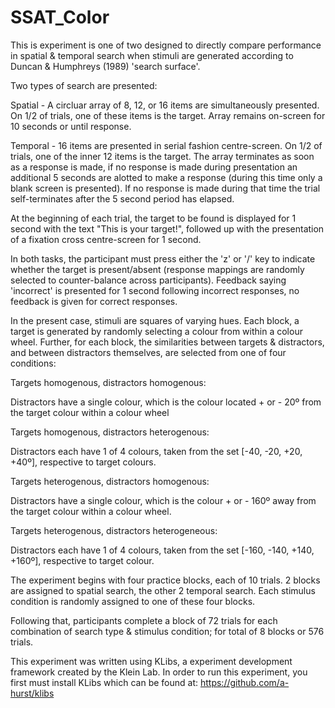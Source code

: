 # SSAT_Color

This is experiment is one of two designed to directly compare performance in spatial & temporal search when stimuli are generated according to Duncan & Humphreys (1989) 'search surface'.

Two types of search are presented:

Spatial - A circluar array of 8, 12, or 16 items are simultaneously presented. On 1/2 of trials, one of these items is the target. Array remains on-screen for 10 seconds or until response.

Temporal - 16 items are presented in serial fashion centre-screen. On 1/2 of trials, one of the inner 12 items is the target. The array terminates as soon as a response is made, if no response is made during presentation an additional 5 seconds are alotted to make a response (during this time only a blank screen is presented). If no response is made during that time the trial self-terminates after the 5 second period has elapsed.

At the beginning of each trial, the target to be found is displayed for 1 second with the text "This is your target!", followed up with the presentation of a fixation cross centre-screen for 1 second.

In both tasks, the participant must press either the 'z' or '/' key to indicate whether the target is present/absent (response mappings are randomly selected to counter-balance across participants). Feedback saying 'incorrect' is presented for 1 second following incorrect responses, no feedback is given for correct responses.

In the present case, stimuli are squares of varying hues. Each block, a target is generated by randomly selecting a colour from within a colour wheel. Further, for each block, the similarities between targets & distractors, and between distractors themselves, are selected from one of four conditions:

Targets homogenous, distractors homogenous:

Distractors have a single colour, which is the colour located + or - 20º from the target colour within a colour wheel

Targets homogenous, distractors heterogenous:

Distractors each have 1 of 4 colours, taken from the set [-40, -20, +20, +40º], respective to target colours.

Targets heterogenous, distractors homogenous:

Distractors have a single colour, which is the colour + or - 160º away from the target colour within a colour wheel.

Targets heterogenous, distractors heterogeneous:

Distractors each have 1 of 4 colours, taken from the set [-160, -140, +140, +160º], respective to target colour.

The experiment begins with four practice blocks, each of 10 trials. 2 blocks are assigned to spatial search, the other 2 temporal search. Each stimulus condition is randomly assigned to one of these four blocks.

Following that, participants complete a block of 72 trials for each combination of search type & stimulus condition; for total of 8 blocks or 576 trials. 

This experiment was written using KLibs, a experiment development framework created by the Klein Lab. In order to run this experiment, you first must install KLibs which can be found at: https://github.com/a-hurst/klibs

